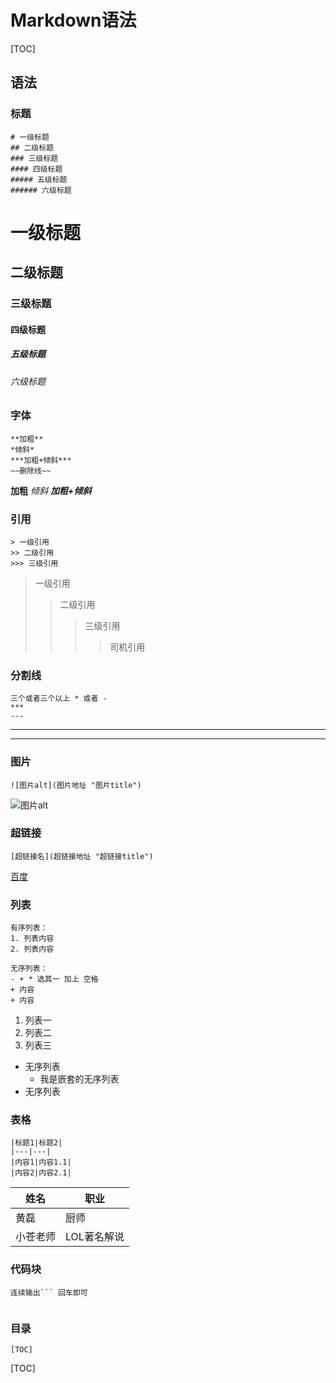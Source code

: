 # Markdown语法

[TOC]

## 语法

### 标题

```
# 一级标题
## 二级标题
### 三级标题
#### 四级标题
##### 五级标题
###### 六级标题
```

# 一级标题
## 二级标题
### 三级标题
#### 四级标题
##### 五级标题
###### 六级标题


### 字体

```
**加粗**
*倾斜*
***加粗+倾斜***
~~删除线~~
```

**加粗**
*倾斜*
***加粗+倾斜***


### 引用

```
> 一级引用
>> 二级引用
>>> 三级引用
```

> 一级引用
> > 二级引用
> > > 三级引用
> > >
> > > > 司机引用


### 分割线

```
三个或者三个以上 * 或者 -
*** 
---
```

***
---


### 图片
```
![图片alt](图片地址 "图片title")
```

![图片alt](https://timgsa.baidu.com/timg?image&quality=80&size=b9999_10000&sec=1551667909&di=e4abfaba493af7c710f0efc71aa029da&imgtype=jpg&er=1&src=http%3A%2F%2Fi0.hdslb.com%2Fbfs%2Farticle%2Fc89e7f0ced3d49b80c2563c63b3fc2cc23f76da0.jpg "图片title")

### 超链接

```
[超链接名](超链接地址 "超链接title")
```

[百度](https://image.baidu.com/search/detail?ct=503316480&z=0&ipn=false&word=%E5%A3%81%E7%BA%B8&step_word=&hs=0&pn=0&spn=0&di=27640&pi=0&rn=1&tn=baiduimagedetail&is=0%2C0&istype=2&ie=utf-8&oe=utf-8&in=&cl=2&lm=-1&st=-1&cs=3902142448%2C3130621526&os=2872356712%2C3305373683&simid=1948763842%2C711529690&adpicid=0&lpn=0&ln=3590&fr=&fmq=1526269427171_R&fm=&ic=0&s=undefined&hd=undefined&latest=undefined&copyright=undefined&se=&sme=&tab=0&width=&height=&face=undefined&ist=&jit=&cg=wallpaper&bdtype=11&oriquery=&objurl=http%3A%2F%2Fi0.hdslb.com%2Fbfs%2Farticle%2Fc89e7f0ced3d49b80c2563c63b3fc2cc23f76da0.jpg&fromurl=ippr_z2C%24qAzdH3FAzdH3Fooo_z%26e3Bktstktst_z%26e3Bv54AzdH3F6jw1AzdH3Fved8d0md9&gsm=0&rpstart=0&rpnum=0&islist=&querylist=&force=undefined "超链接title")

### 列表

```
有序列表：
1. 列表内容
2. 列表内容

无序列表：
- + * 选其一 加上 空格
+ 内容
+ 内容
```

1. 列表一
2. 列表二
3. 列表三

+ 无序列表
    + 我是嵌套的无序列表
+ 无序列表

### 表格

```
|标题1|标题2|
|---|---|
|内容1|内容1.1|
|内容2|内容2.1|
```

| 姓名     | 职业        |
| -------- | ----------- |
| 黄磊     | 厨师        |
| 小苍老师 | LOL著名解说 |

### 代码块

```
连续输出``` 回车即可
```

```

```

### 目录

```
[TOC]
```

[TOC]